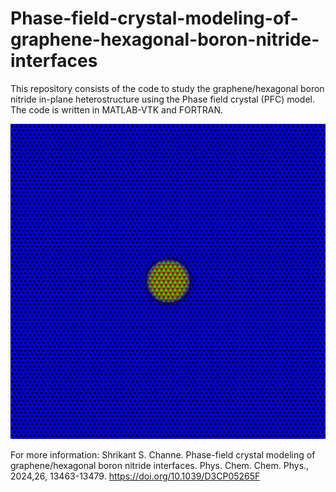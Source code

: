 # Phase-field-crystal-modeling-of-graphene-hexagonal-boron-nitride-interfaces

This repository consists of the code to study the graphene/hexagonal boron nitride in-plane heterostructure using the Phase field crystal (PFC) model. 
The code is written in MATLAB-VTK and FORTRAN. 

![](triangle.gif)

For more information: Shrikant S. Channe. Phase-field crystal modeling of graphene/hexagonal boron nitride interfaces. Phys. Chem. Chem. Phys., 2024,26, 13463-13479. https://doi.org/10.1039/D3CP05265F
